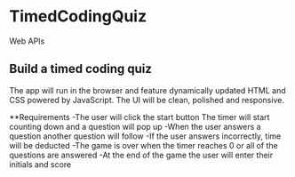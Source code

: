 # TimedCodingQuiz
Web APIs

## Build a timed coding quiz
The app will run in the browser and feature dynamically updated HTML and CSS powered by JavaScript. The UI will be clean, polished and responsive.

**Requirements
-The user will click the start button
    The timer will start counting down and a question will pop up
-When the user answers a question another question will follow
-If the user answers incorrectly, time will be deducted
-The game is over when the timer reaches 0 or all of the questions are answered
-At the end of the game the user will enter their initials and score
